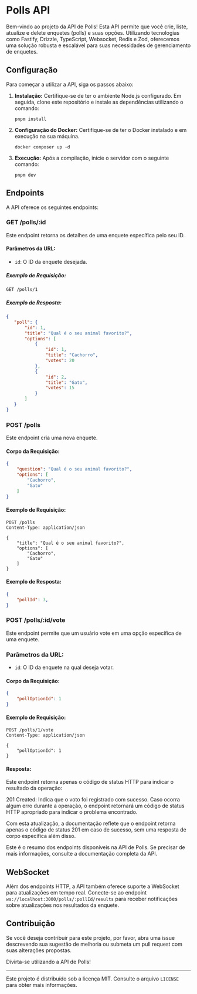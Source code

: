 # Polls API

Bem-vindo ao projeto da API de Polls! Esta API permite que você crie, liste, atualize e delete enquetes (polls) e suas opções. Utilizando tecnologias como Fastify, Drizzle, TypeScript, Websocket, Redis e Zod, oferecemos uma solução robusta e escalável para suas necessidades de gerenciamento de enquetes.

## Configuração

Para começar a utilizar a API, siga os passos abaixo:

1. **Instalação:**
   Certifique-se de ter o ambiente Node.js configurado. Em seguida, clone este repositório e instale as dependências utilizando o comando:
   ```
   pnpm install
   ```

2. **Configuração do Docker:**
   Certifique-se de ter o Docker instalado e em execução na sua máquina.
   ```
   docker composer up -d
   ```

4. **Execução:**
   Após a compilação, inicie o servidor com o seguinte comando:
   ```
   pnpm dev
   ```

## Endpoints

A API oferece os seguintes endpoints:

### GET /polls/:id

Este endpoint retorna os detalhes de uma enquete específica pelo seu ID.

#### Parâmetros da URL:

- `id`: O ID da enquete desejada.

##### Exemplo de Requisição:

```http
GET /polls/1
```

##### Exemplo de Resposta:

```json
{
   "poll": {
       "id": 1,
       "title": "Qual é o seu animal favorito?",
       "options": [
           {
               "id": 1,
               "title": "Cachorro",
               "votes": 20
           },
           {
               "id": 2,
               "title": "Gato",
               "votes": 15
           }
       ]
   }
}
```

### POST /polls

Este endpoint cria uma nova enquete.

#### Corpo da Requisição:

```json
{
    "question": "Qual é o seu animal favorito?",
    "options": [
        "Cachorro",
        "Gato"
    ]
}
```

#### Exemplo de Requisição:

```http
POST /polls
Content-Type: application/json

{
    "title": "Qual é o seu animal favorito?",
    "options": [
        "Cachorro",
        "Gato"
    ]
}
```

#### Exemplo de Resposta:

```json
{
    "pollId": 3,
}
```

### POST /polls/:id/vote

Este endpoint permite que um usuário vote em uma opção específica de uma enquete.

### Parâmetros da URL:

- `id`: O ID da enquete na qual deseja votar.

#### Corpo da Requisição:

```json
{
    "pollOptionId": 1
}
```

#### Exemplo de Requisição:

```http
POST /polls/1/vote
Content-Type: application/json

{
    "pollOptionId": 1
}
```

#### Resposta:

Este endpoint retorna apenas o código de status HTTP para indicar o resultado da operação:

201 Created: Indica que o voto foi registrado com sucesso.
Caso ocorra algum erro durante a operação, o endpoint retornará um código de status HTTP apropriado para indicar o problema encontrado.

Com esta atualização, a documentação reflete que o endpoint retorna apenas o código de status 201 em caso de sucesso, sem uma resposta de corpo específica além disso.

Este é o resumo dos endpoints disponíveis na API de Polls. Se precisar de mais informações, consulte a documentação completa da API.

## WebSocket

Além dos endpoints HTTP, a API também oferece suporte a WebSocket para atualizações em tempo real. Conecte-se ao endpoint `ws://localhost:3000/polls/:pollId/results` para receber notificações sobre atualizações nos resultados da enquete.


## Contribuição

Se você deseja contribuir para este projeto, por favor, abra uma issue descrevendo sua sugestão de melhoria ou submeta um pull request com suas alterações propostas.

Divirta-se utilizando a API de Polls!

---
Este projeto é distribuído sob a licença MIT. Consulte o arquivo `LICENSE` para obter mais informações.
